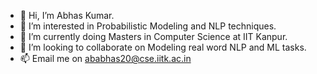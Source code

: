 - 👋 Hi, I’m Abhas Kumar.
- 👀 I’m interested in Probabilistic Modeling and NLP techniques.
- 🌱 I’m currently doing Masters in Computer Science at IIT Kanpur.
- 💞️ I’m looking to collaborate on Modeling real word NLP and ML tasks.
- 📫 Email me on ababhas20@cse.iitk.ac.in

<!---
AbhasKumar20/AbhasKumar20 is a ✨ special ✨ repository because its `README.md` (this file) appears on your GitHub profile.
You can click the Preview link to take a look at your changes.
--->
